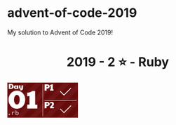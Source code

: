 # advent-of-code-2019

My solution to Advent of Code 2019!

<!-- AOC TILES BEGIN -->
<h1 align="center">
  2019 - 2 ⭐ - Ruby
</h1>
<a href="12-01-19/main.rb">
  <img src=".aoc_tiles/tiles/2019/01.png" width="161px">
</a>
<!-- AOC TILES END -->
